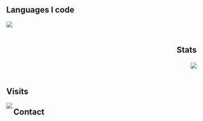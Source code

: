 ## Languages I code
<a href="https://github.com/TheDebianGuy">
  <img align="left" src="https://github-readme-stats.vercel.app/api/top-langs/?username=TheDebianGuy&layout=compact" />
</a>
<!---new lines go <br></br><br></br><br></br><br></br> hehe
:::::::-.  .,::::::  :::::::.  :::  :::.   :::.    :::.
 ;;,   `';,;;;;''''   ;;;'';;' ;;;  ;;`;;  `;;;;,  `;;;
 `[[     [[ [[cccc    [[[__[[\.[[[ ,[[ '[[,  [[[[[. '[[
  $$,    $$ $$""""    $$""""Y$$$$$c$$$cc$$$c $$$ "Y$c$$
  888_,o8P' 888oo,__ _88o,,od8P888 888   888,888    Y88
  MMMMP"`   """"YUMMM""YUMMMP" MMM YMM   ""` MMM     YM--->
<br></br>

## <p align="right">Stats</p>
<a href="https://github.com/TheDebianGuy">
  <img align="right" src="https://github-readme-stats.vercel.app/api?username=TheDebianGuy&show_icons=true&theme=cobalt"/>
</a>
<br></br>

## Visits
<a href="https://github.com/TheDebianGuy">
  <img align="left" src="https://profile-counter.glitch.me/TheDebianGuy/count.svg" />
</a>

## Contact
<script>
btoa("test");
</script>
